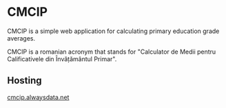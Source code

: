 # CMCIP

CMCIP is a simple web application for calculating primary education grade averages.

CMCIP is a romanian acronym that stands for "Calculator de Medii pentru Calificativele din Învățământul Primar".

## Hosting

[cmcip.alwaysdata.net](https://cmcip.alwaysdata.net)
